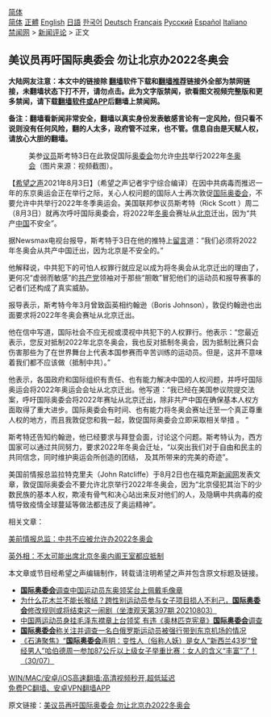  <!-- 面包屑导航 --> <div class="breadcrumb"><!-- GTranslate: https://gtranslate.io/ -->  <div class="switcher notranslate">  <div class="selected">  <a href="#" onclick="return false;"> 简体</a>  </div>  <div class="option">  <a href="https://www.bannedbook.org" onclick="doGTranslate('zh-CN|zh-CN');jQuery('div.switcher div.selected a').html(jQuery(this).html());return false;" title="简体中文" class="nturl selected"> 简体</a>  <a href="https://www.bannedbook.org/zh-tw/" onclick="doGTranslate('zh-CN|zh-TW');jQuery('div.switcher div.selected a').html(jQuery(this).html());return false;" title="繁體中文" class="nturl"> 正體</a>  <a href="https://www.bannedbook.org/en/" onclick="doGTranslate('zh-CN|en');jQuery('div.switcher div.selected a').html(jQuery(this).html());return false;" title="English" class="nturl"> English</a>  <a href="https://www.bannedbook.org/ja/" onclick="doGTranslate('zh-CN|ja');jQuery('div.switcher div.selected a').html(jQuery(this).html());return false;" title="日本語" class="nturl"> 日語</a>  <a href="https://www.bannedbook.org/ko/" onclick="doGTranslate('zh-CN|ko');jQuery('div.switcher div.selected a').html(jQuery(this).html());return false;" title="한국어" class="nturl"> 한국어</a>  <a href="https://www.bannedbook.org/de/" onclick="doGTranslate('zh-CN|de');jQuery('div.switcher div.selected a').html(jQuery(this).html());return false;" title="Deutsch" class="nturl"> Deutsch</a>  <a href="https://www.bannedbook.org/fr/" onclick="doGTranslate('zh-CN|fr');jQuery('div.switcher div.selected a').html(jQuery(this).html());return false;" title="Français" class="nturl"> Français</a>  <a href="https://www.bannedbook.org/ru/" onclick="doGTranslate('zh-CN|ru');jQuery('div.switcher div.selected a').html(jQuery(this).html());return false;" title="Русский" class="nturl"> Русский</a>  <a href="https://www.bannedbook.org/es/" onclick="doGTranslate('zh-CN|es');jQuery('div.switcher div.selected a').html(jQuery(this).html());return false;" title="Español" class="nturl"> Español</a>  <a href="https://www.bannedbook.org/it/" onclick="doGTranslate('zh-CN|it');jQuery('div.switcher div.selected a').html(jQuery(this).html());return false;" title="Italiano" class="nturl"> Italiano</a>  </div>  </div>      <div class='breadcrumb-sub'><!-- Breadcrumb NavXT 6.3.0 --> <a href="https://www.bannedbook.org/" class="home">禁闻网</a> &gt; <a href="https://www.bannedbook.org/bnews/comments/" class="category">新闻评论</a> &gt; 正文</div></div><h2>美议员再吁国际奥委会 勿让北京办2022冬奥会</h2> <p class="notice"><b>大陆网友注意：本文中的链接除 <a href="https://github.com/bannedbook/fanqiang" >翻墙</a>软件下载和<a href="https://github.com/killgcd/justmysocks/blob/master/README.md">翻墙推荐</a>链接外全部为禁网链接，未翻墙状态下打不开，请勿点击。此为文字版禁闻，欲看图文视频完整版和更多禁闻，请下载<a href="https://github.com/bannedbook/fanqiang">翻墙软件或APP</a>后翻墙上禁闻网。</p><p>备注：翻墙看新闻非常安全，翻墙以真实身份发表敏感言论有一定风险，但只看不说则没有任何风险，翻的人太多，政府管不过来，也不管。信息自由是天赋人权，请放心大胆的翻墙。</b></p>  <div class="entry"> <figure><figcaption>美参<a href="https://www.bannedbook.org/bnews/tag/%e8%ae%ae%e5%91%98/" class="st_tag internal_tag" rel="tag" title="标签 议员 下的日志">议员</a>斯考特3日在此敦促国际<a href="https://www.bannedbook.org/bnews/tag/%e5%a5%a5%e5%a7%94%e4%bc%9a/" class="st_tag internal_tag" rel="tag" title="标签 奥委会 下的日志">奥委会</a>勿允许<a href="https://www.bannedbook.org/bnews/tag/%e4%b8%ad%e5%85%b1/" class="st_tag internal_tag" rel="tag" title="标签 中共 下的日志">中共</a>举行2022年<a href="https://www.bannedbook.org/bnews/tag/%E5%86%AC%E5%A5%A5%E4%BC%9A/" class="st_tag internal_tag" rel="tag" title="标签 冬奥会 下的日志">冬奥会</a>（图片来源：视频截图）。</figcaption></figure> <p>【<span class='wp_keywordlink_affiliate'><a href="https://www.soundofhope.org" title="希望之声" target="_blank">希望之声</a></span>2021年8月3日】（希望之声记者宇宁综合编译）在因中共病毒而推迟一年的东京奥运会正在举行之际，关心人权问题的国际人士再次敦促<a href="https://www.bannedbook.org/bnews/tag/%e5%9b%bd%e9%99%85%e5%a5%a5%e5%a7%94%e4%bc%9a/" class="st_tag internal_tag" rel="tag" title="标签 国际奥委会 下的日志">国际奥委会</a>，不要允许中共举行2022年冬季奥运会。美国联邦参议员斯考特（Rick Scott ）周二（8月3日）就再次呼吁国际奥委会，将2022年<a href="https://www.bannedbook.org/bnews/tag/%E5%86%AC%E5%A5%A5/" class="st_tag internal_tag" rel="tag" title="标签 冬奥 下的日志">冬奥</a>会赛址从<a href="https://www.bannedbook.org/bnews/tag/%e5%8c%97%e4%ba%ac/" class="st_tag internal_tag" rel="tag" title="标签 北京 下的日志">北京</a>迁出，因为“共产<span class='wp_keywordlink_affiliate'><a href="https://www.bannedbook.org/" title="中国" target="_blank">中国</a></span>不安全”。</p> <p>据Newsmax电视台报导，斯考特于3日在他的推特上<span class='wp_keywordlink'><a href="https://www.bannedbook.org/bnews/tougao/" title="留言" target="_blank">留言</a></span>道：“我们必须将2022年冬奥会从共产中国迁出，因为北京是不安全的。”</p> <p>他解释说，中共犯下的可怕人权罪行就应足以成为将冬奥会从北京迁出的理由了，更何况“虚弱而敏感”的<a href="https://www.bannedbook.org/bnews/tag/%e5%85%b1%e4%ba%a7%e5%85%9a/" class="st_tag internal_tag" rel="tag" title="标签 共产党 下的日志">共产党</a>领袖对于那些“胆敢”冒犯他们的运动员和报导赛事的记者们还构成了真实威胁。</p>  <p>报导表示，斯考特今年3月曾致函英相约翰逊（Boris Johnson），敦促约翰逊也出面要求将2022年冬奥会赛址从北京迁出。 </p> <p>他在信中写道，国际社会不应无视或漠视中共犯下的人权罪行。他表示：“您最近表示，您反对抵制2022年北京冬奥会，我也反对抵制冬奥会，因为抵制比赛只会伤害那些为了在世界舞台上代表本国参赛而辛苦训练的运动员。但是，这并不意味着我们都不应该做（抵制中共）。”</p> <p>他表示，各国政府和国际组织有责任、也有能力解决中国的人权问题，并呼吁国际奥运会将2022年奥运会会址从北京迁出。他写道：“我已经在美国参议院提交法案，呼吁国际奥委会将2022年赛址从北京迁出，除非共产中国在确保基本人权方面取得了重大进步。国际奥委会有时间、也有能力将冬奥会赛址迁至一个真正尊重人权的地方，而且我敦促您和我一起，敦促国际奥委会立即采取相关举措 。 ”</p>  <p>斯考特还告知约翰逊，他已经要求与拜登会面，讨论这个问题。斯考特认为，西方国家可以通过共同努力，要求2022年冬奥会迁址，“以突出我们对于自由和民主的共同信念，同时维护奥运会所创造的团结， 及其所带来的完美的奇迹”。</p> <p>美国前情报总监拉特克里夫（John Ratcliffe）于8月2日也在福克斯<span class='wp_keywordlink_affiliate'><a href="https://www.bannedbook.org/" title="新闻网">新闻网</a></span>发表文章，敦促国际奥委会不要允许北京举行2022年冬奥会，因为“北京侵犯其治下的少数民族的基本人权，欺凌有骨气和决心站出来反对他们的人，及隐瞒中共病毒的疫情导致疫情全球蔓延等做法都违反了奥运精神”。</p> <p>相关文章：</p>  <p><a data-ved="2ahUKEwiuvvn1rZbyAhUU7XMBHTYBAwAQFnoECBEQAw" href="https://www.soundofhope.org/post/531809?lang=b5" ping="/url?sa=t&amp;source=web&amp;rct=j&amp;url=https://www.soundofhope.org/post/531809%3Flang%3Db5&amp;ved=2ahUKEwiuvvn1rZbyAhUU7XMBHTYBAwAQFnoECBEQAw">美前情报总监：中共不应被允许办2022冬奥会</a></p> <p><a data-ved="2ahUKEwjAvNmMvJbyAhWTX3wKHWRaCVcQFnoECA4QAw" href="https://www.soundofhope.org/post/530552?lang=b5" ping="/url?sa=t&amp;source=web&amp;rct=j&amp;url=https://www.soundofhope.org/post/530552%3Flang%3Db5&amp;ved=2ahUKEwjAvNmMvJbyAhWTX3wKHWRaCVcQFnoECA4QAw">英外相：不太可能出席北京冬奥内阁王室都应抵制</a></p> <p>本文章或节目经希望之声编辑制作，转载请注明希望之声并包含原文标题及链接。 </p>  <ul class='op-related-articles' title='相关阅读'> <li><a href='https://www.bannedbook.org/bnews/headline/20210803/1599545.html' target='_blank'><b>国际奥委会</b>调查中国运动员东奥领奖台上佩戴毛像章</a></li> <li><a href='https://www.bannedbook.org/bnews/bannedvideo/20210803/1599458.html' target='_blank'>为什么花木兰不能长喉结？跨性别运动员参与女子项目损人不利己，<b>国际奥委会</b>修改规则或将结束这一闹剧（坐澳观天第397期 20210803）</a></li> <li><a href='https://www.bannedbook.org/bnews/comments/20210803/1599441.html' target='_blank'>中国两运动员身挂毛泽东襟章上台领奖 有违《奥林匹克宪章》<b>国际奥委会</b>调查</a></li> <li><a href='https://www.bannedbook.org/bnews/baitai/20210802/1598554.html' target='_blank'><b>国际奥委会</b>称关注并调查一名白俄罗斯运动员被强行带到东京机场的情况</a></li> <li><a href='https://www.bannedbook.org/bnews/bannedvideo/20210731/1597452.html' target='_blank'>《石涛聚焦》“<b>国际奥委会</b>声明：变性人（俗称人妖）是女人”新西兰43岁“曾经男人”哈伯德周一参加87公斤以上级女子举重比赛：女人的含义“丰富”了！（30/07）</a></li> </ul> <p class="texttj"> <a href="https://github.com/bannedbook/fanqiang/wiki/V2ray%E6%9C%BA%E5%9C%BA" target="_blank">WIN/MAC/安卓/iOS高速翻墙:高清视频秒开,超低延迟</a><br/> <a href="https://github.com/bannedbook/fanqiang/wiki/%E7%A6%81%E9%97%BB%E7%BD%91%E5%AE%89%E5%8D%93%E7%BF%BB%E5%A2%99%E6%96%B0%E9%97%BBAPP" target="_blank">免费PC翻墙、安卓VPN翻墙APP</a></p><p>原文链接：<a class="src_link"  href="https://www.soundofhope.org/post/532097" target="_blank">美议员再吁国际奥委会 勿让北京办2022冬奥会</a></p><a name='sharetosocial'></a>  <div style="margin-bottom:5px;padding-bottom:5px;clear:both"> <div id="archive-pix-1" class="banner-ads"> <!-- AuctionX Display platform tag START --> <div id="26318x728x90x621x_ADSLOT2" clicktrack="%%CLICK_URL_ESC%%"></div> <!-- AuctionX Display platform tag END --> </div> <div id="archive-pix-2" class="banner-ads"> <!-- AuctionX Display platform tag START --> <div id="26315x300x250x621x_ADSLOT2" clicktrack="%%CLICK_URL_ESC%%"></div> <!-- AuctionX Display platform tag END --> </div> </div>  <div id="archive-pix-1" class="banner-ads"> <!-- AuctionX Display platform tag START --> <div id="26318x728x90x621x_ADSLOT3" clicktrack="%%CLICK_URL_ESC%%"></div> <!-- AuctionX Display platform tag END --> </div> </div><!--END ENTRY--> 